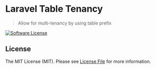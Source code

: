# Laravel Table Tenancy
> Allow for multi-tenancy by using table prefix

[![Software License](https://img.shields.io/badge/license-MIT-brightgreen.svg?style=flat-square)](LICENSE.md)

## License

The MIT License (MIT). Please see [License File](LICENSE.md) for more information.
